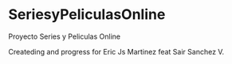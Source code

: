 # SeriesyPeliculasOnline
Proyecto Series y Peliculas Online

Createding and progress for Eric Js Martinez feat Sair Sanchez V.
